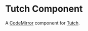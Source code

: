 Tutch Component
===============

A [CodeMirror](https://codemirror.net/) component for [Tutch](https://github.com/avocado-productions/tutch).

